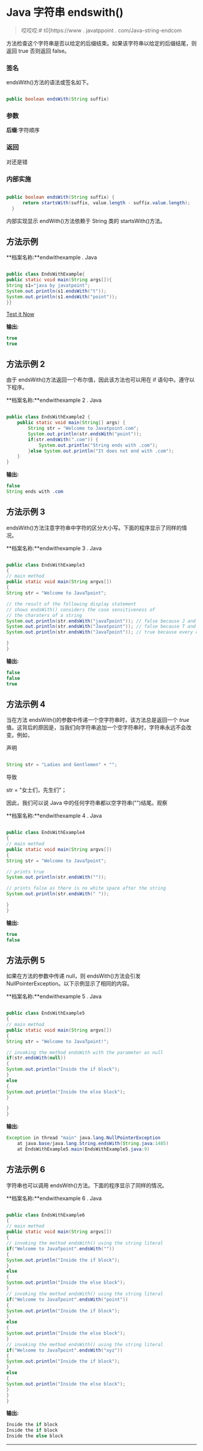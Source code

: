 # Java 字符串 endswith()

> 哎哎哎:# t0]https://www . javatppoint . com/Java-string-endcom

方法检查这个字符串是否以给定的后缀结束。如果该字符串以给定的后缀结尾，则返回 true 否则返回 false。

### 签名

endsWith()方法的语法或签名如下。

```java

public boolean endsWith(String suffix) 

```

### 参数

**后缀**:字符顺序

### 返回

对还是错

### 内部实施

```java

public boolean endsWith(String suffix) {  
      return startsWith(suffix, value.length - suffix.value.length);  
  }  

```

内部实现显示 endWith()方法依赖于 String 类的 startsWith()方法。

## 方法示例

**档案名称:**endwithexample . Java

```java

public class EndsWithExample{
public static void main(String args[]){
String s1="java by javatpoint";
System.out.println(s1.endsWith("t"));
System.out.println(s1.endsWith("point"));
}}

```

[Test it Now](https://compiler.javatpoint.com/opr/test.jsp?filename=EndsWithExample)

**输出:**

```java
true
true

```

## 方法示例 2

由于 endsWith()方法返回一个布尔值，因此该方法也可以用在 if 语句中。遵守以下程序。

**档案名称:**endwithexample 2 . Java

```java

public class EndsWithExample2 {
	public static void main(String[] args) {
		String str = "Welcome to Javatpoint.com";
		System.out.println(str.endsWith("point"));
		if(str.endsWith(".com")) {
			System.out.println("String ends with .com");
		}else System.out.println("It does not end with .com");
	}
}

```

**输出:**

```java
false
String ends with .com

```

## 方法示例 3

endsWith()方法注意字符串中字符的区分大小写。下面的程序显示了同样的情况。

**档案名称:**endwithexample 3 . Java

```java

public class EndsWithExample3 
{  
// main method
public static void main(String argvs[]) 
{
String str = "Welcome to JavaTpoint";

// the result of the following display statement
// shows endsWith() considers the case sensitiveness of 
// the charaters of a string
System.out.println(str.endsWith("javaTpoint")); // false because J and j are different
System.out.println(str.endsWith("Javatpoint")); // false because T and t are different
System.out.println(str.endsWith("JavaTpoint")); // true because every character is same

}
}

```

**输出:**

```java
false
false
true

```

## 方法示例 4

当在方法 endsWith()的参数中传递一个空字符串时，该方法总是返回一个 *true* 值。这背后的原因是，当我们向字符串追加一个空字符串时，字符串永远不会改变。例如，

声明

```java

String str = "Ladies and Gentlemen" + ""; 

```

导致

str = "女士们，先生们"；

因此，我们可以说 Java 中的任何字符串都以空字符串("")结尾。观察

**档案名称:**endwithexample 4 . Java

```java

public class EndsWithExample4
{  
// main method
public static void main(String argvs[]) 
{
String str = "Welcome to JavaTpoint";

// prints true
System.out.println(str.endsWith(""));

// prints false as there is no white space after the string
System.out.println(str.endsWith(" "));

}
}

```

**输出:**

```java
true
false

```

## 方法示例 5

如果在方法的参数中传递 null，则 endsWith()方法会引发 NullPointerException。以下示例显示了相同的内容。

**档案名称:**endwithexample 5 . Java

```java

public class EndsWithExample5
{
// main method
public static void main(String argvs[])
{
String str = "Welcome to JavaTpoint!";

// invoking the method endsWith with the parameter as null
if(str.endsWith(null))
{
System.out.println("Inside the if block");
}
else
{
System.out.println("Inside the else block");
}

}
}

```

**输出:**

```java
Exception in thread "main" java.lang.NullPointerException
	at java.base/java.lang.String.endsWith(String.java:1485)
	at EndsWithExample5.main(EndsWithExample5.java:9)

```

## 方法示例 6

字符串也可以调用 endsWith()方法。下面的程序显示了同样的情况。

**档案名称:**endwithexample 6 . Java

```java

public class EndsWithExample6
{
// main method
public static void main(String argvs[])
{
// invoking the method endsWith() using the string literal
if("Welcome to JavaTpoint".endsWith(""))
{
System.out.println("Inside the if block");
}
else
{
System.out.println("Inside the else block");
}
// invoking the method endsWith() using the string literal
if("Welcome to JavaTpoint".endsWith("point"))
{
System.out.println("Inside the if block");
}
else
{
System.out.println("Inside the else block");
}
// invoking the method endsWith() using the string literal
if("Welcome to JavaTpoint".endsWith("xyz"))
{
System.out.println("Inside the if block");
}
else
{
System.out.println("Inside the else block");
}
}
}

```

**输出:**

```java
Inside the if block
Inside the if block
Inside the else block

```

* * *